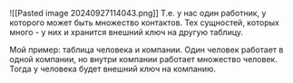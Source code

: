 ![[Pasted image 20240927114043.png]]
Т.е. у нас один работник, у которого может быть множество контактов. 
Тех сущностей, которых много - у них и хранится внешний ключ на другую таблицу.

Мой пример: таблица человека и компании. Один человек работает в одной компании, но внутри компании работает множество человек. Тогда у человека будет внешний ключ на компанию. 
